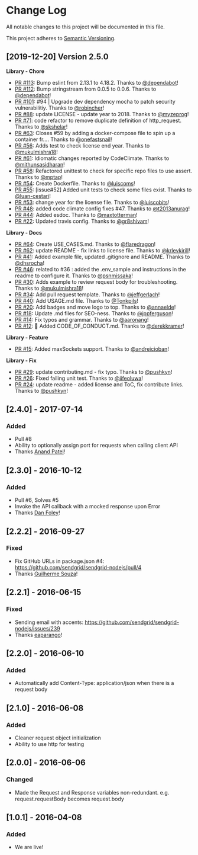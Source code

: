 # Change Log
All notable changes to this project will be documented in this file.

This project adheres to [Semantic Versioning](http://semver.org/).

[2019-12-20] Version 2.5.0
--------------------------
**Library - Chore**
- [PR #113](https://github.com/sendgrid/nodejs-http-client/pull/113): Bump eslint from 2.13.1 to 4.18.2. Thanks to [@dependabot](https://github.com/dependabot)!
- [PR #112](https://github.com/sendgrid/nodejs-http-client/pull/112): Bump stringstream from 0.0.5 to 0.0.6. Thanks to [@dependabot](https://github.com/dependabot)!
- [PR #101](https://github.com/sendgrid/nodejs-http-client/pull/101): #94 | Upgrade dev dependency mocha to patch security vulnerabilitiy. Thanks to [@robincher](https://github.com/robincher)!
- [PR #88](https://github.com/sendgrid/nodejs-http-client/pull/88): update LICENSE - update year to 2018. Thanks to [@myzeprog](https://github.com/myzeprog)!
- [PR #71](https://github.com/sendgrid/nodejs-http-client/pull/71): code refactor to remove duplicate definition of http_request. Thanks to [@skshelar](https://github.com/skshelar)!
- [PR #63](https://github.com/sendgrid/nodejs-http-client/pull/63): Closes #59 by adding a docker-compose file to spin up a container fr…. Thanks to [@onefastsnail](https://github.com/onefastsnail)!
- [PR #56](https://github.com/sendgrid/nodejs-http-client/pull/56): Adds test to check license end year. Thanks to [@mukulmishra18](https://github.com/mukulmishra18)!
- [PR #61](https://github.com/sendgrid/nodejs-http-client/pull/61): Idiomatic changes reported by CodeClimate. Thanks to [@mithunsasidharan](https://github.com/mithunsasidharan)!
- [PR #58](https://github.com/sendgrid/nodejs-http-client/pull/58): Refactored unittest to check for specific repo files to use assert. Thanks to [@mptap](https://github.com/mptap)!
- [PR #54](https://github.com/sendgrid/nodejs-http-client/pull/54): Create Dockerfile. Thanks to [@luiscoms](https://github.com/luiscoms)!
- [PR #55](https://github.com/sendgrid/nodejs-http-client/pull/55): [issue#52] Added unit tests to check some files exist. Thanks to [@luan-cestari](https://github.com/luan-cestari)!
- [PR #53](https://github.com/sendgrid/nodejs-http-client/pull/53): change year for the license file. Thanks to [@luiscobits](https://github.com/luiscobits)!
- [PR #48](https://github.com/sendgrid/nodejs-http-client/pull/48): added code climate config fixes #47. Thanks to [@t2013anurag](https://github.com/t2013anurag)!
- [PR #44](https://github.com/sendgrid/nodejs-http-client/pull/44): Added esdoc. Thanks to [@maxtotterman](https://github.com/maxtotterman)!
- [PR #22](https://github.com/sendgrid/nodejs-http-client/pull/22): Updated travis config. Thanks to [@gr8shivam](https://github.com/gr8shivam)!

**Library - Docs**
- [PR #64](https://github.com/sendgrid/nodejs-http-client/pull/64): Create USE_CASES.md. Thanks to [@flaredragon](https://github.com/flaredragon)!
- [PR #62](https://github.com/sendgrid/nodejs-http-client/pull/62): update README - fix links to license file. Thanks to [@krlevkirill](https://github.com/krlevkirill)!
- [PR #41](https://github.com/sendgrid/nodejs-http-client/pull/41): Added example file, updated .gitignore and README. Thanks to [@dhsrocha](https://github.com/dhsrocha)!
- [PR #46](https://github.com/sendgrid/nodejs-http-client/pull/46): related to #36 : added the .env_sample and instructions in the readme to configure it. Thanks to [@psnmissaka](https://github.com/psnmissaka)!
- [PR #30](https://github.com/sendgrid/nodejs-http-client/pull/30): Adds example to review request body for troubleshooting. Thanks to [@mukulmishra18](https://github.com/mukulmishra18)!
- [PR #34](https://github.com/sendgrid/nodejs-http-client/pull/34): Add pull request template. Thanks to [@jeffgerlach](https://github.com/jeffgerlach)!
- [PR #40](https://github.com/sendgrid/nodejs-http-client/pull/40): Add USAGE.md file. Thanks to [@Tonkpils](https://github.com/Tonkpils)!
- [PR #20](https://github.com/sendgrid/nodejs-http-client/pull/20): Add badges and move logo to top. Thanks to [@annaelde](https://github.com/annaelde)!
- [PR #18](https://github.com/sendgrid/nodejs-http-client/pull/18): Update .md files for SEO-ness. Thanks to [@jppferguson](https://github.com/jppferguson)!
- [PR #14](https://github.com/sendgrid/nodejs-http-client/pull/14): Fix typos and grammar. Thanks to [@aaronang](https://github.com/aaronang)!
- [PR #12](https://github.com/sendgrid/nodejs-http-client/pull/12): 📖 Added CODE_OF_CONDUCT.md. Thanks to [@derekkramer](https://github.com/derekkramer)!

**Library - Feature**
- [PR #15](https://github.com/sendgrid/nodejs-http-client/pull/15): Added maxSockets support. Thanks to [@andreicioban](https://github.com/andreicioban)!

**Library - Fix**
- [PR #29](https://github.com/sendgrid/nodejs-http-client/pull/29): update contributing.md - fix typo. Thanks to [@pushkyn](https://github.com/pushkyn)!
- [PR #26](https://github.com/sendgrid/nodejs-http-client/pull/26): Fixed failing unit test. Thanks to [@iifeoluwa](https://github.com/iifeoluwa)!
- [PR #24](https://github.com/sendgrid/nodejs-http-client/pull/24): update readme - added license and ToC, fix contribute links. Thanks to [@pushkyn](https://github.com/pushkyn)!

## [2.4.0] - 2017-07-14
### Added
- Pull #8
- Ability to optionally assign port for requests when calling client API
- Thanks [Anand Patel](https://github.com/apat183)!

## [2.3.0] - 2016-10-12
### Added
- Pull #6, Solves #5
- Invoke the API callback with a mocked response upon Error
- Thanks [Dan Foley](https://github.com/cantremember)!

## [2.2.2] - 2016-09-27
### Fixed
- Fix GitHub URLs in package.json #4: https://github.com/sendgrid/sendgrid-nodejs/pull/4
- Thanks [Guilherme Souza](https://github.com/sitegui)!

## [2.2.1] - 2016-06-15
### Fixed
- Sending email with accents: https://github.com/sendgrid/sendgrid-nodejs/issues/239
- Thanks [eaparango](https://github.com/eaparango)!

## [2.2.0] - 2016-06-10
### Added
- Automatically add Content-Type: application/json when there is a request body

## [2.1.0] - 2016-06-08
### Added
- Cleaner request object initialization
- Ability to use http for testing

## [2.0.0] - 2016-06-06
### Changed
- Made the Request and Response variables non-redundant. e.g. request.requestBody becomes request.body

## [1.0.1] - 2016-04-08
### Added
- We are live!